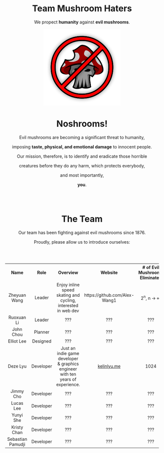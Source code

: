 <div align=center>

  <h1>Team Mushroom Haters</h1>
  <p>We propect <b>humanity</b> against <b>evil mushrooms</b>.</p>
  <img src="branding/Logo.png" alt="Logo" width=50%/>

  <h1>Noshrooms!</h1>
  <p>Evil mushrooms are becoming a significant threat to humanity,</p>
  <p>imposing <b>taste, physical, and emotional damage</b> to innocent people.</p>
  <p>Our mission, therefore, is to identify and eradicate those horrible</p>
  <p>creatures before they do any harm, which protects everybody,</p>
  <p>and most importantly,</p>
  <p><b>you</b>.</p>

  <br></br>

  <h1>The Team</h1>
  <p>Our team has been fighting against evil mushrooms since 1876.</p>
  <p>Proudly, please allow us to introduce ourselves:</p>

  <br></br>

  <table>
    <tr>
      <th align=center>Name</th>
      <th align=center>Role</th>
      <th align=center>Overview</th> 
      <th align=center>Website</th>
      <th align=center># of Evil Mushrooms Eliminated</th>
    </tr>
    <tr>
      <td align=center>Zheyuan Wang</td>
      <td align=center>Leader</td>
      <td align=center>Enjoy inline speed skating and cycling, interested in web dev</td> 
      <td align=center>https://github.com/Alex-Wang1</td>
      <td align=center>2<sup>n</sup>, n -> ∞</td>
    </tr>
    <tr>
      <td align=center>Ruoxuan Li</td>
      <td align=center>Leader</td>
      <td align=center>???</td> 
      <td align=center>???</td>
      <td align=center>???</td>
    </tr>
    <tr>
      <td align=center>John Chou</td>
      <td align=center>Planner</td>
      <td align=center>???</td> 
      <td align=center>???</td>
      <td align=center>???</td>
    </tr>
    <tr>
      <td align=center>Elliot Lee</td>
      <td align=center>Designed</td>
      <td align=center>???</td> 
      <td align=center>???</td>
      <td align=center>???</td>
    </tr>
    <tr>
      <td align=center>Deze Lyu</td>
      <td align=center>Developer</td>
      <td align=center>Just an indie game developer & graphics engineer with ten years of experience.</td> 
      <td align=center><a href="https://kelinlyu.me">kelinlyu.me</a></td>
      <td align=center>1024</td>
    </tr>
    <tr>
      <td align=center>Jimmy Cho</td>
      <td align=center>Developer</td>
      <td align=center>???</td> 
      <td align=center>???</td>
      <td align=center>???</td>
    </tr>
    <tr>
      <td align=center>Lucas Lee</td>
      <td align=center>Developer</td>
      <td align=center>???</td> 
      <td align=center>???</td>
      <td align=center>???</td>
    </tr>
    <tr>
      <td align=center>Yunyi She</td>
      <td align=center>Developer</td>
      <td align=center>???</td> 
      <td align=center>???</td>
      <td align=center>???</td>
    </tr>
    <tr>
      <td align=center>Kristy Chan</td>
      <td align=center>Developer</td>
      <td align=center>???</td> 
      <td align=center>???</td>
      <td align=center>???</td>
    </tr>
    <tr>
      <td align=center>Sebastian Pamudji</td>
      <td align=center>Developer</td>
      <td align=center>???</td> 
      <td align=center>???</td>
      <td align=center>???</td>
    </tr>
  </table>

  <br></br>

</div>
